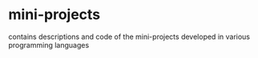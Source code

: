 # mini-projects
contains descriptions and code of the mini-projects developed in various programming languages
